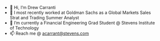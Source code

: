 - 👋 Hi, I’m Drew Carranti
- 💼 I most recently worked at Goldman Sachs as a Global Markets Sales Strat and Trading Summer Analyst
- 🌱 I’m currently a Financial Engineering Grad Student @ Stevens Institute of Technology
- 📫 Reach me @ acarrant@stevens.com

<!---
andrewcarranti/andrewcarranti is a ✨ special ✨ repository because its `README.md` (this file) appears on your GitHub profile.
You can click the Preview link to take a look at your changes.
--->
